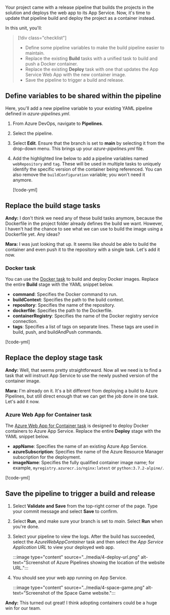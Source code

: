 Your project came with a release pipeline that builds the projects in the solution and deploys the web app to its App Service. Now, it's time to update that pipeline build and deploy the project as a container instead.

In this unit, you'll:

> [!div class="checklist"]
> * Define some pipeline variables to make the build pipeline easier to maintain.
> * Replace the existing **Build** tasks with a unified task to build and push a Docker container.
> * Replace the existing **Deploy** task with one that updates the App Service Web App with the new container image.
> * Save the pipeline to trigger a build and release.

## Define variables to be shared within the pipeline

Here, you'll add a new pipeline variable to your existing YAML pipeline defined in *azure-pipelines.yml*.

1. From Azure DevOps, navigate to **Pipelines**.
1. Select the pipeline.
1. Select **Edit**. Ensure that the branch is set to **main** by selecting it from the drop-down menu. This brings up your *azure-pipelines.yml* file.
1. Add the highlighted line below to add a pipeline variables named `webRepository` and `tag`. These will be used in multiple tasks to uniquely identify the specific version of the container being referenced. You can also remove the `buildConfiguration` variable; you won't need it anymore.

    [!code-yml[](code/4-1-azure-pipelines.yml?highlight=5-7)]

## Replace the build stage tasks

**Andy:** I don't think we need any of these build tasks anymore, because the Dockerfile in the project folder already defines the build we want. However, I haven't had the chance to see what we can use to build the image using a Dockerfile yet. Any ideas?

**Mara:** I was just looking that up. It seems like should be able to build the container and even push it to the repository with a single task. Let's add it now.

### Docker task

You can use the [Docker task](/azure/devops/pipelines/tasks/reference/docker-v2) to build and deploy Docker images. Replace the entire **Build** stage with the YAML snippet below.

* **command**: Specifies the Docker command to run.
* **buildContext**: Specifies the path to the build context.
* **repository**: Specifies the name of the repository.
* **dockerfile**: Specifies the path to the Dockerfile.
* **containerRegistry**: Specifies the name of the Docker registry service connection.
* **tags**: Specifies a list of tags on separate lines. These tags are used in build, push, and buildAndPush commands.

[!code-yml[](code/4-2-azure-pipelines.yml)]

## Replace the deploy stage task

**Andy:** Well, that seems pretty straightforward. Now all we need is to find a task that will instruct App Service to use the newly pushed version of the container image.

**Mara:** I'm already on it. It's a bit different from deploying a build to Azure Pipelines, but still direct enough that we can get the job done in one task. Let's add it now.

### Azure Web App for Container task

The [Azure Web App for Container task](//azure/devops/pipelines/tasks/reference/azure-web-app-container-v1?azure-portal=true) is designed to deploy Docker containers to Azure App Service. Replace the entire **Deploy** stage with the YAML snippet below.

* **appName**: Specifies the name of an existing Azure App Service.
* **azureSubscription**: Specifies the name of the Azure Resource Manager subscription for the deployment.
* **imageName**: Specifies the fully qualified container image name; for example, `myregistry.azurecr.io/nginx:latest` or `python:3.7.2-alpine/`.

[!code-yml[](code/4-3-azure-pipelines.yml)]

## Save the pipeline to trigger a build and release

1. Select **Validate and Save** from the top-right corner of the page. Type your commit message and select **Save** to confirm.
1. Select **Run**, and make sure your branch is set to *main*. Select **Run** when you're done.
1. Select your pipeline to view the logs. After the build has succeeded, select the *AzureWebAppContainer* task and then select the *App Service Application URL* to view your deployed web app.

    :::image type="content" source="../media/4-deploy-url.png" alt-text="Screenshot of Azure Pipelines showing the location of the website URL.":::

1. You should see your web app running on App Service.

    :::image type="content" source="../media/4-space-game.png" alt-text="Screenshot of the Space Game website.":::

**Andy:** This turned out great! I think adopting containers could be a huge win for our team.
